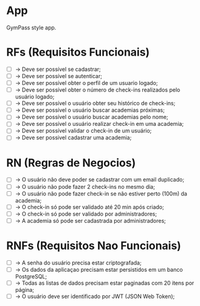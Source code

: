 # App

GymPass style app.

# RFs (Requisitos Funcionais)

- [ ] -> Deve ser possível se cadastrar;
- [ ] -> Deve ser possível se autenticar;
- [ ] -> Deve ser possível obter o perfil de um usuario logado;
- [ ] -> Deve ser possível obter o número de check-ins realizados pelo usuário logado;
- [ ] -> Deve ser possível o usuário obter seu histórico de check-ins;
- [ ] -> Deve ser possível o usuário buscar academias próximas;
- [ ] -> Deve ser possível o usuário buscar academias pelo nome;
- [ ] -> Deve ser possível o usuário realizar check-in em uma academia;
- [ ] -> Deve ser possível validar o check-in de um usuário;
- [ ] -> Deve ser possivel cadastrar uma academia;

# RN (Regras de Negocios)

- [ ] -> O usuário não deve poder se cadastrar com um email duplicado;
- [ ] -> O usuário não pode fazer 2 check-ins no mesmo dia;
- [ ] -> O usuário não pode fazer check-in se não estiver perto (100m) da academia;
- [ ] -> O check-in só pode ser validado até 20 min após criado;
- [ ] -> O check-in só pode ser validado por administradores;
- [ ] -> A academia só pode ser cadastrada por administradores;

# RNFs (Requisitos Nao Funcionais)

- [ ] -> A senha do usuário precisa estar criptografada;
- [ ] -> Os dados da aplicaçao precisam estar persistidos em um banco PostgreSQL;
- [ ] -> Todas as listas de dados precisam estar paginadas com 20 itens por página;
- [ ] -> O usuário deve ser identificado por JWT (JSON Web Token);